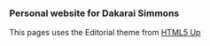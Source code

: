 ### Personal website for Dakarai Simmons

This pages uses the Editorial theme from [HTML5 Up](https://html5up.net/)